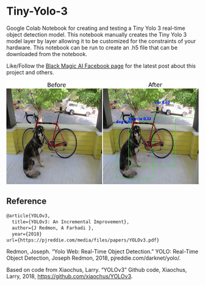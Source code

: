 # Tiny-Yolo-3
Google Colab Notebook for creating and testing a Tiny Yolo 3 real-time object detection model. This notebook manually creates the Tiny Yolo 3 model layer by layer allowing it to be customized for the constraints of your hardware. This notebook can be run to create an .h5 file that can be downloaded from the notebook.

Like/Follow the [Black Magic AI Facebook page](www.facebook.com/Black-Magic-AI-109126344070229)
for the latest post about this project and others.

![Image of Before and After results using this Tiny Yolo 3 Model](tinyyolo.png)

## Reference

	@article{YOLOv3,  
	  title={YOLOv3: An Incremental Improvement},  
	  author={J Redmon, A Farhadi },
	  year={2018}
    url={https://pjreddie.com/media/files/papers/YOLOv3.pdf}


Redmon, Joseph. “Yolo Web: Real-Time Object Detection.” YOLO: Real-Time Object Detection, Joseph Redmon, 2018, pjreddie.com/darknet/yolo/.

Based on code from
Xiaochus, Larry. “YOLOv3” Github code, Xiaochus, Larry, 2018, https://github.com/xiaochus/YOLOv3.
